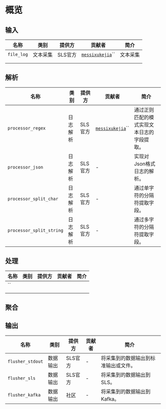 # 概览

## 输入

| 名称         | 类别   | 提供方   | 贡献者                                                 | 简介   |
| ---------- | ---- | ----- | --------------------------------------------------- | ---- |
| `file_log` | 文本采集 | SLS官方 | [`messixukejia`](https://github.com/messixukejia)`` | 文本采集 |
|            |      |       |                                                     |      |
|            |      |       |                                                     |      |

## 解析

| 名称                       | 类别   | 提供方   | 贡献者                                                 | 简介                    |
| ------------------------ | ---- | ----- | --------------------------------------------------- | --------------------- |
| `processor_regex`        | 日志解析 | SLS官方 | [`messixukejia`](https://github.com/messixukejia)`` | 通过正则匹配的模式实现文本日志的字段提取。 |
| `processor_json`         | 日志解析 | SLS官方 | -                                                   | 实现对Json格式日志的解析。       |
| `processor_split_char`   | 日志解析 | SLS官方 | -                                                   | 通过单字符的分隔符提取字段。        |
| `processor_split_string` | 日志解析 | SLS官方 | -                                                   | 通过多字符的分隔符提取字段。        |

## 处理

| 名称 | 类别 | 提供方 | 贡献者 | 简介 |
| -- | -- | --- | --- | -- |
| `` |    |     |     |    |
|    |    |     |     |    |
|    |    |     |     |    |

## 聚合

## 输出

| 名称               | 类别   | 提供方   | 贡献者 | 简介                 |
| ---------------- | ---- | ----- | --- | ------------------ |
| `flusher_stdout` | 数据输出 | SLS官方 | -   | 将采集到的数据输出到标准输出或文件。 |
| `flusher_sls`    | 数据输出 | SLS官方 | -   | 将采集到的数据输出到SLS。     |
| `flusher_kafka`  | 数据输出 | 社区    | -   | 将采集到的数据输出到Kafka。   |
